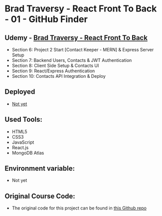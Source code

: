 # Brad Traversy - React Front To Back - 01 - GitHub Finder

## Udemy - [Brad Traversy - React Front To Back](https://www.udemy.com/course/modern-react-front-to-back/)

-   Section 6: Project 2 Start [Contact Keeper - MERN] & Express Server Setup
-   Section 7: Backend Users, Contacts & JWT Authentication
-   Section 8: Client Side Setup & Contacts UI
-   Section 9: React/Express Authentication
-   Section 10: Contacts API Integration & Deploy

## Deployed

-   [Not yet]()

## Used Tools:

-   HTML5
-   CSS3
-   JavaScript
-   React.js
-   MongoDB Atlas

## Environment variable:

-   Not yet

## Original Course Code:

-   The original code for this project can be found in [this Github repo](https://github.com/bradtraversy/contact-keeper)
